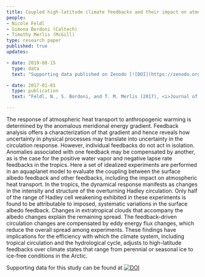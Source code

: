 ```yaml
---
title: Coupled high-latitude climate feedbacks and their impact on atmospheric heat transport 
people:
- Nicole Feldl
- Simona Bordoni (Caltech)
- Timothy Merlis (McGill)
type: research paper
published: true
updates:

- date: 2019-08-15
  type: data
  text: "Supporting data published on Zenodo [![DOI](https://zenodo.org/badge/DOI/10.5281/zenodo.4031628.svg)](https://doi.org/10.5281/zenodo.4031628)"

- date: 2017-01-01
  type: publication
  text: "Feldl, N., S. Bordoni, and T. M. Merlis (2017), <i>Journal of Climate</i>, 30, 189–201, [doi:10.1175/JCLI-D-16-0324.1](https://doi.org/10.1175/JCLI-D-16-0324.1)."

---
```


The response of atmospheric heat transport to anthropogenic warming is determined by the anomalous meridional energy gradient. Feedback analysis offers a characterization of that gradient and hence reveals how uncertainty in physical processes may translate into uncertainty in the circulation response. However, individual feedbacks do not act in isolation. Anomalies associated with one feedback may be compensated by another, as is the case for the positive water vapor and negative lapse rate feedbacks in the tropics. Here a set of idealized experiments are performed in an aquaplanet model to evaluate the coupling between the surface albedo feedback and other feedbacks, including the impact on atmospheric heat transport. In the tropics, the dynamical response manifests as changes in the intensity and structure of the overturning Hadley circulation. Only half of the range of Hadley cell weakening exhibited in these experiments is found to be attributable to imposed, systematic variations in the surface albedo feedback. Changes in extratropical clouds that accompany the albedo changes explain the remaining spread. The feedback-driven circulation changes are compensated by eddy energy flux changes, which reduce the overall spread among experiments. These findings have implications for the efficiency with which the climate system, including tropical circulation and the hydrological cycle, adjusts to high-latitude feedbacks over climate states that range from perennial or seasonal ice to ice-free conditions in the Arctic.

Supporting data for this study can be found at [![DOI](https://zenodo.org/badge/DOI/10.5281/zenodo.4031628.svg)](https://doi.org/10.5281/zenodo.4031628)

